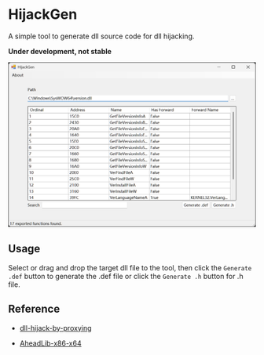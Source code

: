 # HijackGen

A simple tool to generate dll source code for dll hijacking.

**Under development, not stable**

![interface](./docs/interface.png)

## Usage

Select or drag and drop the target dll file to the tool, then click the `Generate .def` button to generate the .def file or click the `Generate .h` button for .h file.

## Reference

* [dll-hijack-by-proxying](https://github.com/tothi/dll-hijack-by-proxying)

* [AheadLib-x86-x64](https://github.com/strivexjun/AheadLib-x86-x64)